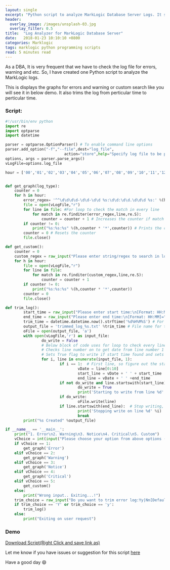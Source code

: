 ```yaml
---
layout: single
excerpt: "Python script to analyze MarkLogic Database Server Logs. It shows bar graph per hour."
header:
  overlay_image: /images/unsplash-03.jpg
  overlay_filter: 0.5
title:  "Log Analyzer for MarkLogic Database Server"
date:   2018-01-23 10:10:10 +0800
categories: Marklogic
tags: marklogic python programming scripts
read: 5 minutes read
---
```


As a DBA, It is very frequent that we have to check the log file for errors, warning and etc. So, I have created one Python script to analyze the MarkLogic logs.

This is displays the graphs for errors and warning or custom search like you will see it in below demo. It also trims the log from perticular time to perticular time.

### Script:

```python
#!/usr/bin/env python
import re
import optparse
import datetime

parser = optparse.OptionParser() # To enable command line options
parser.add_option("-f","--file",dest="log_file",
                          action="store",help="Specify log file to be parsed")
options, args = parser.parse_args()
vLogFile=options.log_file

hour = ['00','01','02','03','04','05','06','07','08','09','10','11','12','13','14','15','16','17','18','19','20','21','22','23'] # To loop and check the log for every hour


def get_graph(log_type):
    counter = 0
    for h in hour:
        error_regex= '^^\d\d\d\d-\d\d-\d\d %s:\d\d:\d\d.\d\d\d %s:' %(h,log_type) #regex for error loge event
        file = open(vLogFile,"r")
        for line in file: #For loop to check the match in every line
            for match in re.finditer(error_regex,line,re.S):
                counter = counter + 1 # Increases the counter if match found
        if counter != 0:
            print("%s:%s:%s" %(h,counter * '*',counter)) # Prints the counter number of astericks if it is not equals to zero
        counter = 0 # Resets the counter
        file.close()

def get_custom():
    counter = 0
    custom_regex = raw_input("Please enter string/regex to search in log\n=")
    for h in hour:
        file = open(vLogFile,"r")
        for line in file:
            for match in re.finditer(custom_regex,line,re.S):
                counter = counter + 1
        if counter != 0:
            print("%s:%s:%s" %(h,counter * '*',counter))
        counter = 0
        file.close()

def trim_log():
        start_time = raw_input("Please enter start time:\n[Format: HH:MM]=") # Takes start time as input
        end_time = raw_input("Please enter end time:\n[Format: HH:MM]=") # Takes end time as input
        trim_time = datetime.datetime.now().strftime('%d%H%M%S') # For the trimmied file name Ex. DDHHMMSS(DateHourMinuteSecond)
        output_file = 'trimmed_log_%s.txt' %trim_time # File name for trimmed log
        oFile = open(output_file, 'a')
        with open(vLogFile,'r') as input_file:
                do_write = False
                # Below block of code uses for loop to check every line with line numbers
                # Checks line number on to get date from line number 1
                # Sets True flag to write if start time found and sets False flag to write if end time found
                for i, line in enumerate(input_file, 1):
                        if i == 1:  # First line, so figure out the start/end markers
                                vDate = line[0:10]
                                start_line = vDate + ' ' + start_time
                                end_line = vDate + ' ' +end_time
                        if not do_write and line.startswith(start_line):  # If we need to start copying...
                                do_write = True
                                print('Starting to write from line %d' %i)
                        if do_write:
                                oFile.write(line)
                        if line.startswith(end_line):  # Stop writing, we have everything
                                print('Stopping write on line %d' %i)
                                break
        print("%s Created" %output_file)

if __name__ == '__main__':
    print("1. Error\n2. Warning\n3. Notice\n4. Critical\n5. Custom")
    vChoice = int(input("Please choose your option from above options (Ex. Choose 2 for Warnings)\n="))
    if vChoice == 1:
        get_graph('Error')
    elif vChoice == 2:
        get_graph('Warning')
    elif vChoice == 3:
        get_graph('Notice')
    elif vChoice == 4:
        get_graph('Critical')
    elif vChoice == 5:
        get_custom()
    else:
        print("Wrong input.. Exiting...!")
    trim_choice = raw_input("Do you want to trim error log:Yy|Nn[Default=N]\n=")
    if trim_choice == 'Y' or trim_choice == 'y':
        trim_log()
    else:
        print("Exiting on user request")
```

### Demo

<script src="https://asciinema.org/a/158537.js" id="asciicast-158537" async></script>

[Download Script(Right Click and save link as)](https://raw.githubusercontent.com/pgyogesh/python/master/log_analyzer.py)

Let me know if you have issues or suggestion for this script [here](https://github.com/pgyogesh/python/issues/new?title=Issue%20with%20MarkLogic%20Log%20Analyzer:)

Have a good day :smile:
